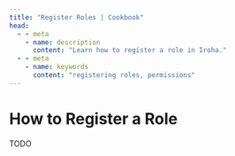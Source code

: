 ```yaml
---
title: "Register Roles | Cookbook"
head:
  - - meta
    - name: description
      content: "Learn how to register a role in Iroha."
  - - meta
    - name: keywords
      content: "registering roles, permissions"
---
```


# How to Register a Role

TODO